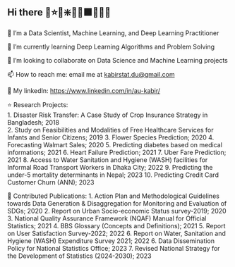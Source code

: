 ## Hi there 👋⭐🌟❇️📗🔰🟩🍏🥬🌿

🔭 I’m a Data Scientist, Machine Learning, and Deep Learning Practitioner

🌱 I’m currently learning Deep Learning Algorithms and Problem Solving

👯 I’m looking to collaborate on Data Science and Machine Learning projects

📫 How to reach me: email me at kabirstat.du@gmail.com

🌿 My linkedIn: https://www.linkedin.com/in/au-kabir/

⭐ Research Projects: 
                 <br> 1. Disaster Risk Transfer: A Case Study of Crop Insurance Strategy in Bangladesh; 2018 </br>
                  2. Study on Feasibilities and Modalities of Free Healthcare Services for Infants and Senior Citizens; 2019
                  3. Flower Species Prediction; 2020
                  4. Forecasting Walmart Sales; 2020
                  5. Predicting diabetes based on medical informations; 2021
                  6. Heart Failure Prediction; 2021
                  7. Uber Fare Prediction; 2021
                  8. Access to Water Sanitation and Hygiene (WASH) facilities for Informal Road Transport Workers in Dhaka City; 2022
                  9. Predicting the under-5 mortality determinants in Nepal; 2023
                 10. Predicting Credit Card Customer Churn (ANN); 2023
                  
🔰 Contributed Publications: 
                  1. Action Plan and Methodological Guidelines towards Data Generation & Disaggregation for Monitoring and Evaluation of SDGs; 2020
                  2. Report on Urban Socio-economic Status survey-2019; 2020
                  3. National Quality Assurance Framework (NQAF) Manual for Official Statistics; 2021
                  4. BBS Glossary (Concepts and Definitions); 2021
                  5. Report on User Satisfaction Survey-2022; 2022
                  6. Report on Water, Sanitation and Hygiene (WASH) Expenditure Survey 2021; 2022
                  6. Data Dissemination Policy for National Statistics Office; 2023
                  7. Revised National Strategy for the Development of Statistics (2024-2030); 2023

